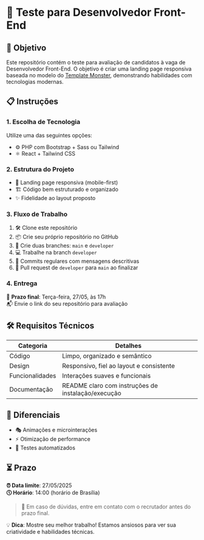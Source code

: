 # 🚀 Teste para Desenvolvedor Front-End

## 🎯 Objetivo
Este repositório contém o teste para avaliação de candidatos à vaga de Desenvolvedor Front-End. O objetivo é criar uma landing page responsiva baseada no modelo do [Template Monster](https://demo.templatemonster.com/pt-br/demo/77934.html), demonstrando habilidades com tecnologias modernas.

## 📋 Instruções

### 1. Escolha de Tecnologia
Utilize uma das seguintes opções:
- ⚙️ PHP com Bootstrap + Sass ou Tailwind  
- ⚛️ React + Tailwind CSS

### 2. Estrutura do Projeto
- 📱 Landing page responsiva (mobile-first)
- 🏗️ Código bem estruturado e organizado
- ✨ Fidelidade ao layout proposto

### 3. Fluxo de Trabalho
1. 🛠 Clone este repositório
2. 📦 Crie seu próprio repositório no GitHub
3. 🌿 Crie duas branches: `main` e `developer`
4. 💻 Trabalhe na branch `developer`
5. 📌 Commits regulares com mensagens descritivas
6. 🔀 Pull request de `developer` para `main` ao finalizar

### 4. Entrega
📅 **Prazo final**: Terça-feira, 27/05, às 17h  
📬 Envie o link do seu repositório para avaliação

## 🛠️ Requisitos Técnicos
| Categoria        | Detalhes                                                                 |
|------------------|--------------------------------------------------------------------------|
| Código           | Limpo, organizado e semântico                                            |
| Design           | Responsivo, fiel ao layout e consistente                                 |
| Funcionalidades  | Interações suaves e funcionais                                           |
| Documentação     | README claro com instruções de instalação/execução                       |

## 🌟 Diferenciais
- 🎭 Animações e microinterações
- ⚡ Otimização de performance
- 🧪 Testes automatizados

## ⏳ Prazo
**⏰ Data limite**: 27/05/2025  
**🕔 Horário**: 14:00 (horário de Brasília)

> 📧 Em caso de dúvidas, entre em contato com o recrutador antes do prazo final.

💡 **Dica**: Mostre seu melhor trabalho! Estamos ansiosos para ver sua criatividade e habilidades técnicas.